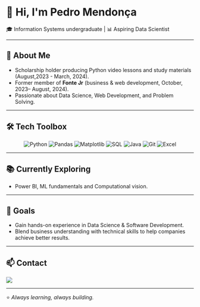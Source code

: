 # 👋 Hi, I'm Pedro Mendonça

🎓 Information Systems undergraduate | 📊 Aspiring Data Scientist

---

## 🚀 About Me
- Scholarship holder producing Python video lessons and study materials (August,2023 - March, 2024).
- Former member of **Fonte Jr** (business & web development, October, 2023– August, 2024).
- Passionate about Data Science, Web Development, and Problem Solving.

---

## 🛠️ Tech Toolbox
<p align="center">
  <img alt="Python" src="https://img.shields.io/badge/-Python-3776AB?logo=python&logoColor=white" />
  <img alt="Pandas" src="https://img.shields.io/badge/-Pandas-150458?logo=pandas&logoColor=white" />
  <img alt="Matplotlib" src="https://img.shields.io/badge/-Matplotlib-11557C?logo=plotly&logoColor=white" />
  <img alt="SQL" src="https://img.shields.io/badge/-SQL-4479A1?logo=postgresql&logoColor=white" />
  <img alt="Java" src="https://img.shields.io/badge/-Java-007396?logo=coffeescript&logoColor=white" />
  <img alt="Git" src="https://img.shields.io/badge/-Git-F05032?logo=git&logoColor=white" />
  <img alt="Excel" src="https://img.shields.io/badge/-Excel-217346?logo=microsoft-excel&logoColor=white" />
</p>


---

## 📚 Currently Exploring
- Power BI, ML fundamentals and Computational vision.

---

## 🌟 Goals
- Gain hands-on experience in Data Science & Software Development.
- Blend business understanding with technical skills to help companies achieve better results.

---

## 📫 Contact
[![](https://img.shields.io/badge/linkedin-blue)](https://www.linkedin.com/in/p-mendoncad/)

---
⭐️ *Always learning, always building.*
